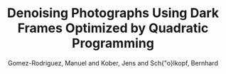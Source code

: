 ---
collection: conference
permalink: /publications/Gomez-Rodriguez2009ICCP
pubtype: conference 
title: "Denoising Photographs Using Dark Frames Optimized by Quadratic Programming" 
author: "Gomez-Rodriguez, Manuel and Kober, Jens and Sch{\"o}lkopf, Bernhard" 
year: 2009
avenue: 1\textsuperscript{st} IEEE International Conference on Computational Photography (ICCP) 
url:  
pages: 1--9 
code:  
video:  
abstract: 
---